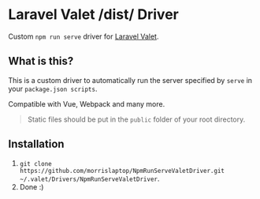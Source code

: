 # Laravel Valet /dist/ Driver

Custom `npm run serve` driver for [Laravel Valet](https://laravel.com/docs/master/valet).

## What is this?

This is a custom driver to automatically run the server specified by `serve` in your `package.json scripts`.

Compatible with Vue, Webpack and many more.

> Static files should be put in the `public` folder of your root directory.

## Installation

1. `git clone https://github.com/morrislaptop/NpmRunServeValetDriver.git ~/.valet/Drivers/NpmRunServeValetDriver`.
2. Done :)
